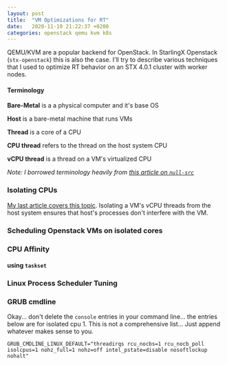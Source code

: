 ```yaml
---
layout: post
title:  "VM Optimizations for RT"
date:   2020-11-10 21:22:37 +0200
categories: openstack qemu kvm k8s
---
```


QEMU/KVM are a popular backend for OpenStack. In StarlingX Openstack (`stx-openstack`) this is also the case. I'll try to describe various techniques that I used to optimize RT behavior on an STX 4.0.1 cluster with worker nodes.

#### Terminology

**Bare-Metal** is a a physical computer and it's base OS

**Host** is a bare-metal machine that runs VMs

**Thread** is a core of a CPU

**CPU thread** refers to the thread on the host system CPU

**vCPU thread** is a thread on a VM's virtualized CPU

_Note: I borrowed terminology heavily from [this article on `null-src`](https://null-src.com/posts/qemu-optimization/post.php)_

### Isolating CPUs
[My last article covers this topic](https://shrmrf.github.io/rants/stx/2020/11/09/STX-for-RT.html). Isolating a VM's vCPU threads from the host system ensures that host's processes don't interfere with the VM.


### Scheduling Openstack VMs on isolated cores

### CPU Affinity

#### using `taskset`

### Linux Process Scheduler Tuning

### GRUB cmdline
Okay... don't delete the `console` entries in your command line... the entries below are for isolated cpu 1. This is not a comprehensive list... Just append whatever makes sense to you.
```
GRUB_CMDLINE_LINUX_DEFAULT="threadirqs rcu_nocbs=1 rcu_nocb_poll isolcpus=1 nohz_full=1 nohz=off intel_pstate=disable nosoftlockup nohalt"
```